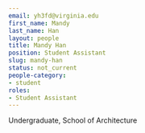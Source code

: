 ```yaml
---
email: yh3fd@virginia.edu
first_name: Mandy
last_name: Han
layout: people
title: Mandy Han
position: Student Assistant
slug: mandy-han
status: not_current
people-category:
- student
roles:
- Student Assistant
---
```


Undergraduate, School of Architecture
